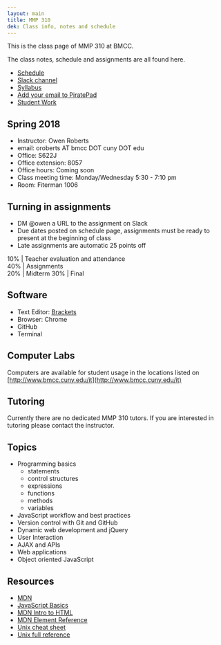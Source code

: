 ```yaml
---
layout: main
title: MMP 310
dek: Class info, notes and schedule
---
```


This is the class page of MMP 310 at BMCC.

The class notes, schedule and assignments are all found here.

- [Schedule](schedule.html)
- <a href="https://mmp310.slack.com/" target="blank">Slack channel</a>
- <a href="https://docs.google.com/document/d/1H4hMdA0waBqqoETuE1wopXuVwWHD4-vcktsjPU2y-wY/" target="blank">Syllabus</a>
- <a href="http://piratepad.net/mmp310" target="blank">Add your email to PiratePad</a>
- [Student Work](studentwork/)

## Spring 2018

- Instructor: Owen Roberts
- email: oroberts AT bmcc DOT cuny DOT edu
- Office: S622J
- Office extension: 8057
- Office hours: Coming soon
- Class meeting time: Monday/Wednesday 5:30 - 7:10 pm
- Room: Fiterman 1006

## Turning in assignments

- DM @owen a URL to the assignment on Slack
- Due dates posted on schedule page, assignments must be ready to present at the beginning of class
- Late assignments are automatic 25 points off

10% | Teacher evaluation and attendance  
40% | Assignments  
20% | Midterm 
30% | Final

## Software
- Text Editor: [Brackets](http://brackets.io/)
- Browser: Chrome
- GitHub
- Terminal 

## Computer Labs

Computers are available for student usage in the locations listed on [http://www.bmcc.cuny.edu/it](http://www.bmcc.cuny.edu/it)

## Tutoring

<!-- For MMP and MMA tutoring, please visit BMCC's [tutoring schedule](http://www.bmcc.cuny.edu/lrc/schedule.jsp)
 -->
Currently there are no dedicated MMP 310 tutors.  If you are interested in tutoring please contact the instructor.

## Topics
- Programming basics
	- statements
	- control structures
	- expressions
	- functions
	- methods
	- variables
- JavaScript workflow and best practices
- Version control with Git and GitHub
- Dynamic web development and jQuery
- User Interaction
- AJAX and APIs
- Web applications
- Object oriented JavaScript


## Resources
- [MDN](https://developer.mozilla.org/en-US/docs/Web/JavaScript)
- [JavaScript Basics](https://autotelicum.github.io/Smooth-CoffeeScript/literate/js-intro.html#syntax-basics)
- <a href="https://developer.mozilla.org/en-US/docs/Web/Guide/HTML/Introduction" target="blank">MDN Intro to HTML</a>
- <a href="https://developer.mozilla.org/en/docs/Web/HTML/Element" target="blank">MDN Element Reference</a>
- <a href="https://files.fosswire.com/2007/08/fwunixref.pdf" target="blank">Unix cheat sheet </a>
- <a href="https://ss64.com/osx/" target="blank">Unix full reference </a>